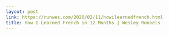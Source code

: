 ```yaml
---
layout: post
link: https://runwes.com/2020/02/11/howilearnedfrench.html
title: How I Learned French in 12 Months | Wesley Runnels
---
```

